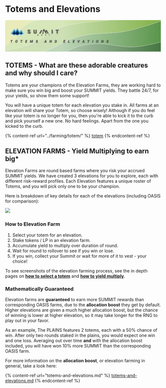 # Totems and Elevations

![](<../.gitbook/assets/Totems and Elevations Overview Masthead.jpg>)

## TOTEMS - What are these adorable creatures and why should I care?

Totems are your champions of the Elevation Farms, they are working hard to make sure you win big and boost your SUMMIT yields. They battle 24/7, for your yields, so show them some support!

You will have a unique totem for each elevation you stake in. All farms at an elevation will share your Totem, so choose wisely! Although if you do feel like your totem is no longer for you, then you're able to kick it to the curb and pick yourself a new one. No hard feelings. Apart from the one you kicked to the curb.

{% content-ref url="../farming/totem/" %}
[totem](../farming/totem/)
{% endcontent-ref %}

## ELEVATION FARMS - Yield Multiplying to earn big\*

Elevation Farms are round based farms where you risk your accrued SUMMIT yields. We have created 3 elevations for you to explore, each with different risk-reward profiles. Each Elevation features a unique roster of Totems, and you will pick only one to be your champion.

Here is breakdown of key details for each of the elevations (including OASIS for comparison):

![](../.gitbook/assets/Elevation\_Comparison.jpg)

### How to Elevation Farm

1. Select your totem for an elevation.
2. Stake tokens / LP in an elevation farm.
3. Accumulate yield to multiply over duration of round.
4. Wait for round to rollover to see if you win or lose.
5. If you win, collect your Summit or wait for more of it to vest - your choice!

To see screenshots of the elevation farming process, see the in depth pages on [**how to select a totem**](../farming/totem/selecting-totem.md) and [**how to yield multiply**](../farming/elevation/how-to.md).

### Mathematically Guaranteed

Elevation farms are **guaranteed** to earn more SUMMIT rewards than corresponding OASIS farms, due to the **allocation boost**  they get by default. Higher elevations are given a much higher allocation boost, but the chance of winning is lower at higher elevation, so it may take longer for the RNG to play out in your favor.

As an example, The PLAINS features 2 totems, each with a 50% chance of win. After only two rounds staked in the plains, you would expect one win and one loss. Averaging out over time **and** with the allocation boost included, you will have won 10% more SUMMIT than the corresponding OASIS farm.

For more information on the **allocation boost**, or elevation farming in general, take a look here:

{% content-ref url="totems-and-elevations.md" %}
[totems-and-elevations.md](totems-and-elevations.md)
{% endcontent-ref %}
